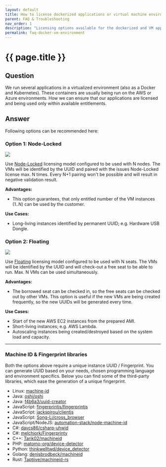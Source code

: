 ```yaml
---
layout: default
title: How to license dockerized applications or virtual machine environments
parent: FAQ & Troubleshooting
nav_order: 1
description: "Licensing options available for the dockerized and VM applications"
permalink: faq-docker-vm-environment
---
```


{{ page.title }}
=============

## Question

We run several applications in a virtualized environment (also as a Docker and Kubernetes). These containers are usually being run on the AWS or Azure environments.
How we can ensure that our applications are licensed and being used only within available entitlements.

## Answer

Following options can be recommended here:

### Option 1: Node-Locked

<a href="assets/images/faq-docker-vm-environment-node-locked.png" class="imagelink" data-lightbox="faq-docker-vm-environment" data-title="Node-Locked model configuration" data-alt="Node-Locked model configuration">
  <img src="assets/images/faq-docker-vm-environment-node-locked.png" />
</a>

Use [Node-Locked]( node-locked) licensing model configured to be used with N nodes.
The VMs will be identified by the UUID and paired with the issues Node-Locked license max. N times.
Every N+1 pairing won't be possible and will result in negative validation result.

**Advantages:**
- This option guarantees, that only entitled number of the VM instances  (1..N) can be used by the customer.

**Use Cases:**
- Long-living instances identified by permanent UUID; e.g. Hardware USB Dongle.


### Option 2: Floating

<a href="assets/images/faq-docker-vm-environment-floating.png" class="imagelink" data-lightbox="faq-docker-vm-environment" data-title="Floating model configuration" data-alt="Floating model configuration">
  <img src="assets/images/faq-docker-vm-environment-floating.png" />
</a>

Use [Floating](floating) licensing model configured to be used with N seats.
The VMs will be identified by the UUID and will check-out a free seat to be able to run. Max. N VMs can be used simultaneously.

**Advantages:**
- The borrowed seat can be checked in, so the free seats can be checked out by other VMs. This option is useful if the new VMs are being created frequently, so the new UUIDs will be generated every time.

**Use Cases:**
- Start of the new AWS EC2 instances from the prepared AMI.
- Short-living instances; e.g. AWS Lambda.
- Autoscaling instances being created/destroyed based on the system load and capacity.

---

### Machine ID & Fingerprint libraries

Both the options above require a unique instance UUID / Fingerprint.
You can generate UUID based on your needs, chosen programming language and environment specifics.
Below you can find some of the third-party libraries, which ease the generation of a unique fingerprint.

- Linux: <a href="https://www.commandlinux.com/man-page/man5/machine-id.5.html" target="_blank" rel="noopener nofollow" class="external-link">machine-id</a>
- Java: <a href="https://github.com/oshi/oshi" target="_blank" rel="noopener nofollow" class="external-link">oshi/oshi</a>
- Java: <a href="https://github.com/f4b6a3/uuid-creator" target="_blank" rel="noopener nofollow" class="external-link">f4b6a3/uuid-creator</a>
- JavaScript: <a href="https://github.com/fingerprintjs/fingerprintjs" target="_blank" rel="noopener nofollow" class="external-link">fingerprintjs/fingerprintjs</a>
- JavaScript: <a href="https://github.com/jackspirou/clientjs" target="_blank" rel="noopener nofollow" class="external-link">jackspirou/clientjs</a>
- JavaScript: <a href="https://github.com/Song-Li/cross_browser" target="_blank" rel="noopener nofollow" class="external-link">Song-Li/cross_browser</a>
- JavaScript/NodeJS: <a href="https://github.com/automation-stack/node-machine-id" target="_blank" rel="noopener nofollow" class="external-link">automation-stack/node-machine-id</a>
- C#: <a href="https://github.com/davcs86/csharp-uhwid" target="_blank" rel="noopener nofollow" class="external-link">davcs86/csharp-uhwid</a>
- C#: <a href="https://github.com/melchiork/Fingerprinty" target="_blank" rel="noopener nofollow" class="external-link">melchiork/Fingerprinty</a>
- C++: <a href="https://github.com/Tarik02/machineid" target="_blank" rel="noopener nofollow" class="external-link">Tarik02/machineid</a>
- PHP: <a href="https://github.com/matomo-org/device-detector" target="_blank" rel="noopener nofollow" class="external-link">matomo-org/device-detector</a>
- Python: <a href="https://github.com/thinkwelltwd/device_detector" target="_blank" rel="noopener nofollow" class="external-link">thinkwelltwd/device_detector</a>
- Golang: <a href="https://github.com/denisbrodbeck/machineid" target="_blank" rel="noopener nofollow" class="external-link">denisbrodbeck/machineid</a>
- Rust: <a href="https://github.com/Taptiive/machineid-rs" target="_blank" rel="noopener nofollow" class="external-link">Taptiive/machineid-rs</a>
